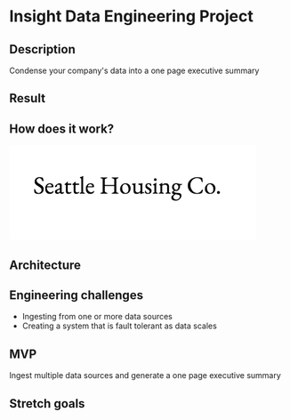 # Insight Data Engineering Project

## Description
Condense your company's data into a one page executive summary

## Result

## How does it work? 
![A test image](testing.png)

## Architecture

## Engineering challenges 
- Ingesting from one or more data sources 
- Creating a system that is fault tolerant as data scales 

## MVP
Ingest multiple data sources and generate a one page executive summary

## Stretch goals 


